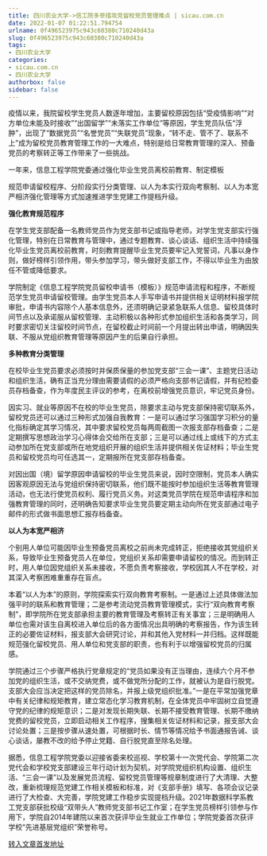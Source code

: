 ```yaml
---
title: 四川农业大学->信工院多举措攻克留校党员管理难点 | sicau.com.cn
date: 2022-01-07 01:22:51.794754
urlname: 0f496523975c943c60380c710240d43a
slug: 0f496523975c943c60380c710240d43a
tags: 
- 四川农业大学
categories:
- sicau.com.cn
- 四川农业大学
authorbox: false
sidebar: false
---
```

疫情以来，我院留校学生党员人数逐年增加，主要留校原因包括“受疫情影响”“对方单位未能及时接收”“出国留学”“未落实工作单位”等原因，学生党员队伍“浮肿”，出现了“数据党员”“名誉党员”“失联党员”现象，“转不走、管不了、联系不上”成为留校党员教育管理工作的一大难点，特别是给日常教育管理的深入、预备党员的考察转正等工作带来了一些挑战。

一年来，信息工程学院党委通过强化毕业生党员离校前教育、制定模板
<!--more-->
规范申请留校程序、分阶段实行分类管理、以人为本实行双向考察制、以人为本宽严相济强化管理等方式加速推进学生党建工作提档升级。

**强化教育规范程序**

在学生党支部配备一名教师党员作为党支部书记或指导老师，对学生党支部实行强化管理，特别在日常教育与管理中，通过专题教育、谈心谈话、组织生活中持续强化毕业生党员离校前教育，时刻教育提醒毕业生党员要牢记入党誓词，凡事以身作则，做好榜样引领作用，带头参加学习，带头做好支部工作，不得以毕业生为由放任不管或降低要求。

学院制定《信息工程学院党员留校申请书（模板）》规范申请流程和程序，不断规范学生党员申请留校管理。由学生党员本人手写申请书并提供相关证明材料报学院审批，申请书内容除个人基本信息外，还须明确记录紧急联系人信息、留校具体时间节点以及承诺服从留校管理、主动积极以各种形式参加组织生活和各类学习，同时要求密切关注留校时间节点，在留校截止时间前一个月提出转出申请，明确因失联、不服从党组织教育管理等原因产生的后果自行承担。

**多种教育分类管理**

在校毕业生党员要求必须按时并保质保量的参加党支部“三会一课”、主题党日活动和组织生活，确有正当充分理由需要请假的必须严格向支部书记请假，并有纪检委员存档备查，作为年度民主评议的参考，在离校前增强党员意识，牢记党员身份。

因实习、就业等原因不在校的毕业生党员，除要求主动与党支部保持密切联系外，留校党员还可以通过三种形式加强自我教育：一是可以通过学习强国学习积分的量化指标确定其学习情况，其中要求留校党员每两周截图一次报支部存档备查；二是定期撰写思想政治学习心得体会交给所在支部；三是可以通过线上或线下的方式主动参加所在党支部或所在地党组织开展的组织生活并提供相关佐证材料；毕业生党员和留校党员均可任选其一，定期报所在党支部存档备查。

对因出国（境）留学原因申请留校的毕业生党员来说，因时空限制，党员本人确实因客观原因无法与党组织保持密切联系，他们既不能按时参加组织生活等教育管理活动，也无法行使党员权利、履行党员义务。对这类党员学院在规范申请程序和加强教育管理的同时，还明确告知要求毕业生党员要定期主动向所在党支部通过电子邮件的形式做书面思想汇报存档备查。

**以人为本宽严相济**

个别用人单位可能因毕业生预备党员离校之前尚未完成转正，拒绝接收其党组织关系，导致毕业生预备党员人在单位，党组织关系却需要申请留校的情况。而到转正时，用人单位因党组织关系未接收，不愿负责考察接收，学校因其人不在学校，对其深入考察困难重重存在盲点。

本着“以人为本”的原则，学院探索实行双向教育考察制。一是通过上述具体做法加强平时的联系和教育管理；二是参考流动党员教育管理模式，实行“双向教育考察制”，即学院所在党支部承担主要的教育管理及考察转正有关事宜；三是明确用人单位也需对该生自离校进入单位后的各方面情况出具明确的考察报告，作为该生转正的必要佐证材料，报支部大会研究讨论，并和其他入党材料一并归档。这样既能规范强化留校党员、用人单位和党支部的职责，也有利于以增强留校党员的归属感。

学院通过三个步骤严格执行党章规定的“党员如果没有正当理由，连续六个月不参加党的组织生活，或不交纳党费，或不做党所分配的工作，就被认为是自行脱党。支部大会应当决定把这样的党员除名，并报上级党组织批准。”一是在平常加强党章中有关纪律和规矩教育，建立常态化学习教育机制，在全体党员中牢固树立自觉遵守党的纪律的规矩意识；二是对发现长期失联、长期不接受教育管理、长期不缴纳党费的留校党员，立即启动相关工作程序，搜集相关佐证材料和记录，报支部大会讨论处置；三是按步骤从速处置，可根据时长、情节等情况给予书面通报告诫、谈心谈话，屡教不改的给予停止党籍、自行脱党直至除名处理。

据悉，信息工程学院党委以迎接省委来校巡视、学校第十一次党代会、学院第二次党代会和学校党支部建设三年行动计划为契机，对学院党组织机构设置、组织生活、“三会一课”以及发展党员流程、留校党员管理等规章制度进行了大清理、大整改，重新梳理规范党建工作相关模板和标准，对《支部手册》填写、各项会议记录进行了大检查、大完善，学院党建工作稳步实现提档升级。2021年数据科学系教工党支部获批校级“双带头人”教师党支部书记工作室；在学生党员榜样引领参与作用下，学院自2014年建院以来首次获评毕业生就业工作单位；学院党委首次获评学校“先进基层党组织”荣誉称号。



[转入文章首发地址](https://news.sicau.edu.cn/info/1078/66381.htm)